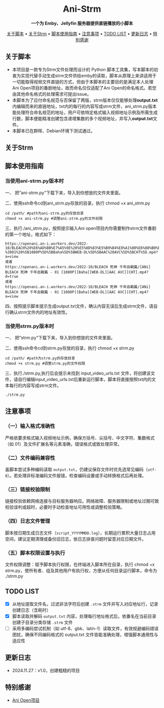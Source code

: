 <div align="center">

# Ani-Strm

**一个为 Emby、Jellyfin 服务器提供直链播放的小脚本** 


[关于脚本](#关于脚本) •
[关于Strm](#关于Strm) •
[脚本使用指南](#脚本使用指南) •
[注意事项](#注意事项) •
[TODO LIST](#todo-list) •
[更新日志](#更新日志) •
[特别感谢](#特别感谢)

</div>

## 关于脚本
- 本项目是一款专为Strm文件处理而设计的 Python 脚本工具集，写本脚本的初衷为实现代替手动生成strm文件供给emby的读取，脚本从原理上来讲适用于一切能取得视频文件直链的方式，但由于本脚本的主要目的是满足本人处理Ani Open项目的番剧地址，故而命名仅仅适配了Ani Open的命名格式。若您由其他命名格式的处理需求可提出issue。
- 本脚本为了应付命名规范与否保留了两版，strm版本仅仅能够处理**output.txt** 内编辑而来的直链地址，txt内的每行的内容写成strm文件，ani_strm.py版本能处理符合命名规范的地址，用户可依特定格式输入视频地址示例及所需生成行数，脚本便能精准创建包含递增集数的多个视频地址，并写入**output.txt**文件。
- 本脚本已在群晖、Debian环境下测试通过。

## 关于Strm


## 脚本使用指南
### 当使用ani-strm.py版本时
一、 把”ani-strm.py“下载下来，导入到你想放的文件夹里面。

二、使用ssh命令cd到ani_strm.py存放的目录，执行 chmod +x ani_strm.py
```
cd /path/ #path为ani-strm.py的存放目录
chmod +x ani-strm.py #调整ani-strm.py的文件权限
```
三、执行./ani_strm.py，按照提示输入Ani open项目内你需要制作strm文件番剧的第一个地址，格式如下：
```
https://openani.an-i.workers.dev/2022-10/BLEACH%20%E6%AD%BB%E7%A5%9E%20%E5%8D%83%E5%B9%B4%E8%A1%80%E6%88%B0%E7%AF%87/%5BANi%5D%20BLEACH%20%E6%AD%BB%E7%A5%9E%20%E5%8D%83%E5%B9%B4%E8%A1%80%E6%88%B0%E7%AF%87%20-%2001%20%5B1080P%5D%5BBaha%5D%5BWEB-DL%5D%5BAAC%20AVC%5D%5BCHT%5D.mp4?a=view
或者
https://openani.an-i.workers.dev/2022-10/BLEACH 死神 千年血戰篇/[ANi] BLEACH 死神 千年血戰篇 - 01 [1080P][Baha][WEB-DL][AAC AVC][CHT].mp4?d=true
或者
https://openani.an-i.workers.dev/2022-10/BLEACH 死神 千年血戰篇/[ANi] BLEACH 死神 千年血戰篇 - 01 [1080P][Baha][WEB-DL][AAC AVC][CHT].mp4?a=view
```
四、按照提示脚本提示生成output.txt文件，确认内容无误后生成strm文件，请自行确认strm文件内的地址有效性。
### 当使用strm.py版本时
一、 把”strm.py“下载下来，导入到你想放的文件夹里面。

二、使用ssh命令cd到strm.py存放的目录，执行 chmod +x strm.py
```
cd /path/ #path为strm.py的存放目录
chmod +x strm.py #调整strm.py的文件权限
```
三、执行./strm.py,执行后会提示未找到 input_video_urls.txt 文件，将创建该文件，请自行编辑input_video_urls.txt后重新运行脚本，脚本将直接按照txt内的文本每行的内容写成strm文件。
```
./strm.py
```
## 注意事项
### （一）输入格式准确性
严格依要求格式输入视频地址示例，确保方括号、尖括号、中文字符、集数格式（如 01）及文件扩展名等元素准确，错误格式或致处理异常。

### （二）文件编码兼容性
虽脚本尝试多种编码读取 `output.txt`，仍建议保存文件时优先选常见编码（`utf-8`）。若处理非标准编码文件报错，检查编码设置或手动转换格式后再处理。

### （三）链接校验限制
链接校验依赖网络连接与目标服务器响应。网络故障、服务器限制或地址过期可致校验误判或超时，必要时手动检查地址可用性或调整校验策略。

### （四）日志文件管理
脚本按日期生成日志文件（`script_YYYYMMDD.log`），长期运行累积大量日志占用空间，建议定期清理或备份旧日志，依日志排查问题时留意对应日期文件。 

### （五）脚本权限设置与执行
文件权限调整：赋予脚本执行权限，在终端进入脚本所在目录，执行 chmod +x strm.py，使所有者、组及其他用户有执行权，方便从任何目录运行脚本，命令为 ./strm.py

## TODO LIST
- [x] 从地址提取文件名，过滤非法字符后创建 `.strm` 文件并写入对应地址行，记录创建日志（含耗时）
- [x] 脚本读取并解码 `output.txt` 内容，处理每行地址格式后，依番名在当前目录创建子目录分类存储 `.strm` 文件
- [ ] 采用多编码尝试机制（如 utf-8、gbk、latin-1）读取文件，有效规避编码错误困扰，确保不同编码格式的 output.txt 文件皆能准确处理，增强脚本通用性与适应性

## 更新日志
- 2024.11.27：v1.0，创建粗糙的项目

## 特别感谢
- [Ani Open项目](https://openani.an-i.workers.dev/)
